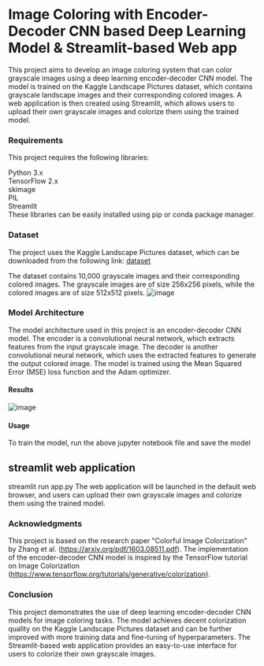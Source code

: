# Image Coloring with Encoder-Decoder CNN based Deep Learning Model & Streamlit-based Web app
This project aims to develop an image coloring system that can color grayscale images using a deep learning encoder-decoder CNN model. The model is trained on the Kaggle Landscape Pictures dataset, which contains grayscale landscape images and their corresponding colored images. A web application is then created using Streamlit, which allows users to upload their own grayscale images and colorize them using the trained model.

### Requirements
This project requires the following libraries:

Python 3.x\
TensorFlow 2.x\
skimage\
PIL\
Streamlit\
These libraries can be easily installed using pip or conda package manager.

### Dataset
The project uses the Kaggle Landscape Pictures dataset, which can be downloaded from the following link: [dataset](https://www.kaggle.com/datasets/arnaud58/landscape-pictures)

The dataset contains 10,000 grayscale images and their corresponding colored images. The grayscale images are of size 256x256 pixels, while the colored images are of size 512x512 pixels.
![image](https://user-images.githubusercontent.com/130960032/232438388-6278b2d2-5d57-4a78-b3eb-c7d5672bfcc5.png)

### Model Architecture
The model architecture used in this project is an encoder-decoder CNN model. The encoder is a convolutional neural network, which extracts features from the input grayscale image. The decoder is another convolutional neural network, which uses the extracted features to generate the output colored image. The model is trained using the Mean Squared Error (MSE) loss function and the Adam optimizer.
#### Results
 ![image](https://user-images.githubusercontent.com/130960032/232438743-5d65890d-8a80-4716-a2c1-2db4f10601e4.png)


#### Usage
To train the model, run the above jupyter notebook file and save the model

## streamlit web application
streamlit run app.py
The web application will be launched in the default web browser, and users can upload their own grayscale images and colorize them using the trained model.

### Acknowledgments
This project is based on the research paper "Colorful Image Colorization" by Zhang et al. (https://arxiv.org/pdf/1603.08511.pdf). The implementation of the encoder-decoder CNN model is inspired by the TensorFlow tutorial on Image Colorization (https://www.tensorflow.org/tutorials/generative/colorization).

### Conclusion
This project demonstrates the use of deep learning encoder-decoder CNN models for image coloring tasks. The model achieves decent colorization quality on the Kaggle Landscape Pictures dataset and can be further improved with more training data and fine-tuning of hyperparameters. The Streamlit-based web application provides an easy-to-use interface for users to colorize their own grayscale images.
